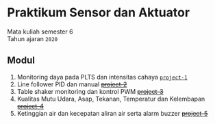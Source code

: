 # Praktikum Sensor dan Aktuator

Mata kuliah semester 6  
Tahun ajaran `2020`

## Modul

1. Monitoring daya pada PLTS dan intensitas cahaya [`project-1`](https://github.com/ilomon10/praktikum-sensor-aktuator/tree/master/project-1)
2. Line follower PID dan manual [~~project-2~~](https://github.com/ilomon10/praktikum-sensor-aktuator/tree/master/project-2)
3. Table shaker monitoring dan kontrol PWM [~~project-3~~](https://github.com/ilomon10/praktikum-sensor-aktuator/tree/master/project-3)
4. Kualitas Mutu Udara, Asap, Tekanan, Temperatur dan Kelembapan [~~project-4~~](https://github.com/ilomon10/praktikum-sensor-aktuator/tree/master/project-4)
5. Ketinggian air dan kecepatan aliran air serta alarm buzzer [~~project-5~~](https://github.com/ilomon10/praktikum-sensor-aktuator/tree/master/project-5)